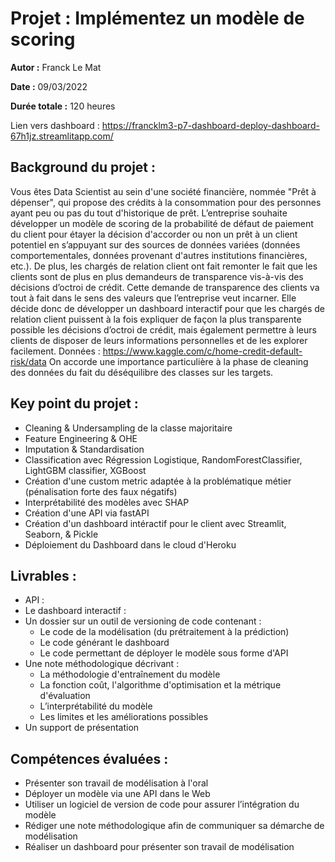 # Projet : Implémentez un modèle de scoring

**Autor :** Franck Le Mat

**Date :** 09/03/2022

**Durée totale :** 120 heures

Lien vers dashboard : https://francklm3-p7-dashboard-deploy-dashboard-67h1jz.streamlitapp.com/

## Background du projet :
Vous êtes Data Scientist au sein d'une société financière, nommée "Prêt à dépenser",  qui propose des crédits à la consommation pour des personnes ayant peu ou pas du tout d'historique de prêt.
L’entreprise souhaite développer un modèle de scoring de la probabilité de défaut de paiement du client pour étayer la décision d'accorder ou non un prêt à un client potentiel en s’appuyant sur des sources de données variées (données comportementales, données provenant d'autres institutions financières, etc.).
De plus, les chargés de relation client ont fait remonter le fait que les clients sont de plus en plus demandeurs de transparence vis-à-vis des décisions d’octroi de crédit. Cette demande de transparence des clients va tout à fait dans le sens des valeurs que l’entreprise veut incarner.
Elle décide donc de développer un dashboard interactif pour que les chargés de relation client puissent à la fois expliquer de façon la plus transparente possible les décisions d’octroi de crédit, mais également permettre à leurs clients de disposer de leurs informations personnelles et de les explorer facilement.
Données : https://www.kaggle.com/c/home-credit-default-risk/data
On accorde une importance particulière à la phase de cleaning des données du fait du déséquilibre des classes sur les targets.

## Key point du projet :
- Cleaning & Undersampling de la classe majoritaire
- Feature Engineering & OHE
- Imputation & Standardisation
- Classification avec Régression Logistique, RandomForestClassifier, LightGBM classifier, XGBoost
- Création d'une custom metric adaptée à la problématique métier (pénalisation forte des faux négatifs)
- Interprétabilité des modèles avec SHAP
- Création d'une API via fastAPI
- Création d'un dashboard intéractif pour le client avec Streamlit, Seaborn, & Pickle
- Déploiement du Dashboard dans le cloud d'Heroku


## Livrables :
- API :
- Le dashboard interactif :
- Un dossier sur un outil de versioning de code contenant :
    - Le code de la modélisation (du prétraitement à la prédiction)
    - Le code générant le dashboard
    - Le code permettant de déployer le modèle sous forme d'API
- Une note méthodologique décrivant :
    - La méthodologie d'entraînement du modèle
    - La fonction coût, l'algorithme d'optimisation et la métrique d'évaluation
    - L’interprétabilité du modèle
    - Les limites et les améliorations possibles
- Un support de présentation


## Compétences évaluées :
- Présenter son travail de modélisation à l'oral
- Déployer un modèle via une API dans le Web
- Utiliser un logiciel de version de code pour assurer l’intégration du modèle
- Rédiger une note méthodologique afin de communiquer sa démarche de modélisation
- Réaliser un dashboard pour présenter son travail de modélisation
